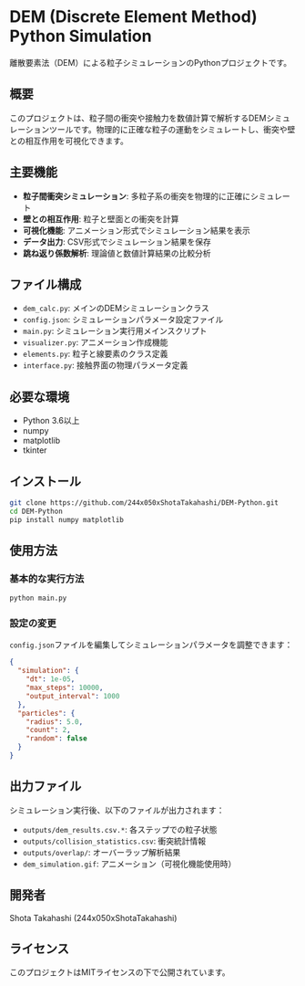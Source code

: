 # DEM (Discrete Element Method) Python Simulation

離散要素法（DEM）による粒子シミュレーションのPythonプロジェクトです。

## 概要

このプロジェクトは、粒子間の衝突や接触力を数値計算で解析するDEMシミュレーションツールです。物理的に正確な粒子の運動をシミュレートし、衝突や壁との相互作用を可視化できます。

## 主要機能

- **粒子間衝突シミュレーション**: 多粒子系の衝突を物理的に正確にシミュレート
- **壁との相互作用**: 粒子と壁面との衝突を計算
- **可視化機能**: アニメーション形式でシミュレーション結果を表示
- **データ出力**: CSV形式でシミュレーション結果を保存
- **跳ね返り係数解析**: 理論値と数値計算結果の比較分析

## ファイル構成

- `dem_calc.py`: メインのDEMシミュレーションクラス
- `config.json`: シミュレーションパラメータ設定ファイル
- `main.py`: シミュレーション実行用メインスクリプト
- `visualizer.py`: アニメーション作成機能
- `elements.py`: 粒子と線要素のクラス定義
- `interface.py`: 接触界面の物理パラメータ定義

## 必要な環境

- Python 3.6以上
- numpy
- matplotlib
- tkinter

## インストール

```bash
git clone https://github.com/244x050xShotaTakahashi/DEM-Python.git
cd DEM-Python
pip install numpy matplotlib
```

## 使用方法

### 基本的な実行方法

```bash
python main.py
```

### 設定の変更

`config.json`ファイルを編集してシミュレーションパラメータを調整できます：

```json
{
  "simulation": {
    "dt": 1e-05,
    "max_steps": 10000,
    "output_interval": 1000
  },
  "particles": {
    "radius": 5.0,
    "count": 2,
    "random": false
  }
}
```

## 出力ファイル

シミュレーション実行後、以下のファイルが出力されます：

- `outputs/dem_results.csv.*`: 各ステップでの粒子状態
- `outputs/collision_statistics.csv`: 衝突統計情報
- `outputs/overlap/`: オーバーラップ解析結果
- `dem_simulation.gif`: アニメーション（可視化機能使用時）

## 開発者

Shota Takahashi (244x050xShotaTakahashi)

## ライセンス

このプロジェクトはMITライセンスの下で公開されています。
